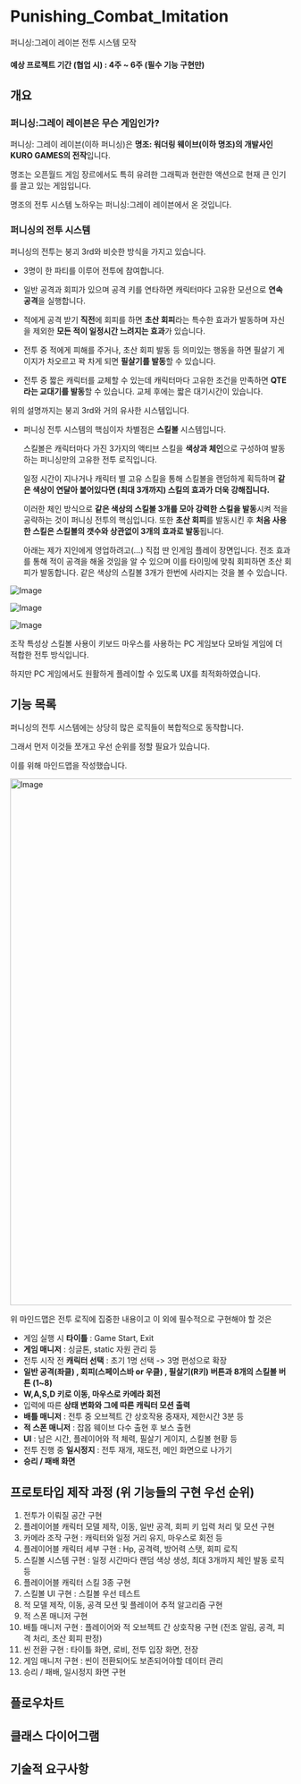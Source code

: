 # Punishing_Combat_Imitation
퍼니싱:그레이 레이븐 전투 시스템 모작

#### 예상 프로젝트 기간 (협업 시) : 4주 ~ 6주 (필수 기능 구현만)

## 개요

### 퍼니싱:그레이 레이븐은 무슨 게임인가?

퍼니싱: 그레이 레이븐(이하 퍼니싱)은 **명조: 워더링 웨이브(이하 명조)의 개발사인 KURO GAMES의 전작**입니다. 

명조는 오픈월드 게임 장르에서도 특히 유려한 그래픽과 현란한 액션으로 현재 큰 인기를 끌고 있는 게임입니다.

명조의 전투 시스템 노하우는 퍼니싱:그레이 레이븐에서 온 것입니다.

### 퍼니싱의 전투 시스템

퍼니싱의 전투는 붕괴 3rd와 비슷한 방식을 가지고 있습니다.

- 3명이 한 파티를 이루어 전투에 참여합니다.

- 일반 공격과 회피가 있으며 공격 키를 연타하면 캐릭터마다 고유한 모션으로 **연속 공격**을 실행합니다.

- 적에게 공격 받기 **직전**에 회피를 하면 **초산 회피**라는 특수한 효과가 발동하며 자신을 제외한 **모든 적이 일정시간 느려지는 효과**가 있습니다.

- 전투 중 적에게 피해를 주거나, 초산 회피 발동 등 의미있는 행동을 하면 필살기 게이지가 차오르고 꽉 차게 되면 **필살기를 발동**할 수 있습니다.

- 전투 중 짧은 캐릭터를 교체할 수 있는데 캐릭터마다 고유한 조건을 만족하면 **QTE라는 교대기를 발동**할 수 있습니다. 교체 후에는 짧은 대기시간이 있습니다.

위의 설명까지는 붕괴 3rd와 거의 유사한 시스템입니다.

- 퍼니싱 전투 시스템의 핵심이자 차별점은 **스킬볼** 시스템입니다.

  스킬볼은 캐릭터마다 가진 3가지의 액티브 스킬을 **색상과 체인**으로 구성하여 발동하는 퍼니싱만의 고유한 전투 로직입니다.
  
  일정 시간이 지나거나 캐릭터 별 고유 스킬을 통해 스킬볼을 랜덤하게 획득하며 **같은 색상이 연달아 붙어있다면 (최대 3개까지) 스킬의 효과가 더욱 강해집니다.**
  
  이러한 체인 방식으로 **같은 색상의 스킬볼 3개를 모아 강력한 스킬을 발동**시켜 적을 공략하는 것이 퍼니싱 전투의 핵심입니다.
  또한 **초산 회피**를 발동시킨 후 **처음 사용한 스킬은 스킬볼의 갯수와 상관없이 3개의 효과로 발동**됩니다.

  아래는 제가 지인에게 영업하려고(...) 직접 딴 인게임 플레이 장면입니다.
  전조 효과를 통해 적이 공격을 해올 것임을 알 수 있으며 이를 타이밍에 맞춰 회피하면 초산 회피가 발동합니다.
  같은 색상의 스킬볼 3개가 한번에 사라지는 것을 볼 수 있습니다.

![Image](https://github.com/user-attachments/assets/a64f731a-92be-4542-b49f-a1c0919fbefb)

![Image](https://github.com/user-attachments/assets/854bba4e-ed23-4e43-bd7f-e5cb57c70391)

![Image](https://github.com/user-attachments/assets/1e95eba2-cf04-4c26-9371-56b1efe78cf3)

조작 특성상 스킬볼 사용이 키보드 마우스를 사용하는 PC 게임보다 모바일 게임에 더 적합한 전투 방식입니다.

하지만 PC 게임에서도 원활하게 플레이할 수 있도록 UX를 최적화하였습니다.

## 기능 목록

퍼니싱의 전투 시스템에는 상당히 많은 로직들이 복합적으로 동작합니다.

그래서 먼저 이것들 쪼개고 우선 순위를 정할 필요가 있습니다.

이를 위해 마인드맵을 작성했습니다.

<img width="912" height="942" alt="Image" src="https://github.com/user-attachments/assets/5e13be59-1f29-40ad-8d26-895ae200c939" />

위 마인드맵은 전투 로직에 집중한 내용이고 이 외에 필수적으로 구현해야 할 것은

- 게임 실행 시 **타이틀** : Game Start, Exit
- **게임 매니저** : 싱글톤, static 자원 관리 등
- 전투 시작 전 **캐릭터 선택** : 초기 1명 선택 -> 3명 편성으로 확장
- **일반 공격(좌클) , 회피(스페이스바 or 우클) , 필살기(R키) 버튼과 8개의 스킬볼 버튼 (1~8)**
- **W,A,S,D 키로 이동, 마우스로 카메라 회전**
- 입력에 따른 **상태 변화와 그에 따른 캐릭터 모션 출력**
- **배틀 매니저** : 전투 중 오브젝트 간 상호작용 중재자, 제한시간 3분 등
- **적 스폰 매니저** : 잡몹 웨이브 다수 출현 후 보스 출현 
- **UI** : 남은 시간, 플레이어와 적 체력, 필살기 게이지, 스킬볼 현황 등 
- 전투 진행 중 **일시정지** : 전투 재개, 재도전, 메인 화면으로 나가기
- **승리 / 패배 화면**

## 프로토타입 제작 과정 (위 기능들의 구현 우선 순위)

1. 전투가 이뤄질 공간 구현
2. 플레이어블 캐릭터 모델 제작, 이동, 일반 공격, 회피 키 입력 처리 및 모션 구현
3. 카메라 조작 구현 : 캐릭터와 일정 거리 유지, 마우스로 회전 등
4. 플레이어블 캐릭터 세부 구현 : Hp, 공격력, 방어력 스탯, 회피 로직
5. 스킬볼 시스템 구현 : 일정 시간마다 랜덤 색상 생성, 최대 3개까지 체인 발동 로직 등
6. 플레이어블 캐릭터 스킬 3종 구현
7. 스킬볼 UI 구현 : 스킬볼 우선 테스트
8. 적 모델 제작, 이동, 공격 모션 및 플레이어 추적 알고리즘 구현
9. 적 스폰 매니저 구현
10. 배틀 매니저 구현 : 플레이어와 적 오브젝트 간 상호작용 구현 (전조 알림, 공격, 피격 처리, 초산 회피 판정)
11. 씬 전환 구현 : 타이틀 화면, 로비, 전투 입장 화면, 전장
12. 게임 매니저 구현 : 씬이 전환되어도 보존되어야할 데이터 관리
13. 승리 / 패배, 일시정지 화면 구현

## 플로우차트



## 클래스 다이어그램



## 기술적 요구사항


